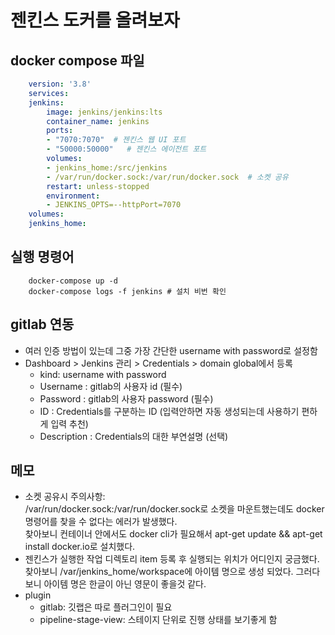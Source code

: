 # 젠킨스 도커를 올려보자

## docker compose 파일

```yaml
    version: '3.8'
    services:
    jenkins:
        image: jenkins/jenkins:lts
        container_name: jenkins
        ports:
        - "7070:7070"  # 젠킨스 웹 UI 포트
        - "50000:50000"   # 젠킨스 에이전트 포트
        volumes:
        - jenkins_home:/src/jenkins
        - /var/run/docker.sock:/var/run/docker.sock  # 소켓 공유
        restart: unless-stopped
        environment:
        - JENKINS_OPTS=--httpPort=7070
    volumes:
    jenkins_home:
```

## 실행 명령어

``` shell
    docker-compose up -d
    docker-compose logs -f jenkins # 설치 비번 확인
```

## gitlab 연동

* 여러 인증 방법이 있는데 그중 가장 간단한 username with password로 설정함
* Dashboard > Jenkins 관리 > Credentials > domain global에서 등록
  * kind: username with password
  * Username : gitlab의 사용자 id (필수)
  * Password : gitlab의 사용자 password (필수)
  * ID : Credentials를 구분하는 ID (입력안하면 자동 생성되는데 사용하기 편하게 입력 추천)
  * Description : Credentials의 대한 부연설명 (선택)

## 메모

* 소켓 공유시 주의사항:  
/var/run/docker.sock:/var/run/docker.sock로 소켓을 마운트했는데도 docker 명령어를 찾을 수 없다는 에러가 발생했다.  
찾아보니 컨테이너 안에서도 docker cli가 필요해서 apt-get update && apt-get install docker.io로 설치했다.  
* 젠킨스가 실행한 작업 디렉토리
item 등록 후 실행되는 위치가 어디인지 궁금했다. 찾아보니 /var/jenkins_home/workspace에 아이템 명으로 생성 되었다. 그러다보니 아이템 명은 한글이 아닌 영문이 좋을것 같다.
* plugin
  * gitlab: 깃랩은 따로 플러그인이 필요
  * pipeline-stage-view: 스테이지 단위로 진행 상태를 보기좋게 함
